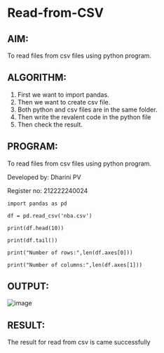 # Read-from-CSV

## AIM:
To read files from csv files using python program.

## ALGORITHM:
 1. First we want to import pandas.
 2. Then we want to create csv file.
 3. Both python and csv files are in the same folder.
 4. Then write the revalent code in the python file
 5. Then check the result.

## PROGRAM:
 To read files from csv files using python program.
 
 Developed by: Dharini PV
 
 Register no: 212222240024
```
import pandas as pd

df = pd.read_csv('nba.csv')

print(df.head(10))

print(df.tail())

print("Number of rows:",len(df.axes[0]))

print("Number of columns:",len(df.axes[1]))
```
## OUTPUT:
![image](https://github.com/DHARINIPV/Read-from-CSV/assets/119400845/3f4556e4-d11e-4ec8-8122-296023833853)

## RESULT:
The result for read from csv is came successfully


